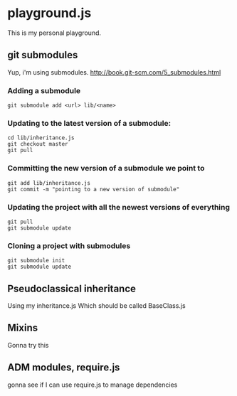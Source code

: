 # playground.js

This is my personal playground.

## git submodules

Yup, i'm using submodules.
http://book.git-scm.com/5_submodules.html

### Adding a submodule

    git submodule add <url> lib/<name>

### Updating to the latest version of a submodule:

    cd lib/inheritance.js
    git checkout master
    git pull

### Committing the new version of a submodule we point to

    git add lib/inheritance.js
    git commit -m "pointing to a new version of submodule"
    
### Updating the project with all the newest versions of everything

    git pull
    git submodule update
    
### Cloning a project with submodules

    git submodule init
    git submodule update

## Pseudoclassical inheritance

Using my inheritance.js
Which should be called BaseClass.js

## Mixins

Gonna try this

## ADM modules, require.js

gonna see if I can use require.js to manage dependencies